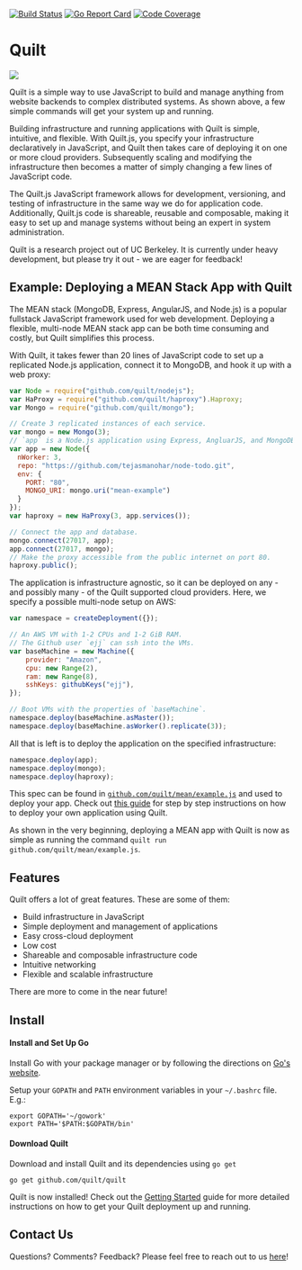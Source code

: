 [![Build Status](https://travis-ci.org/quilt/quilt.svg?branch=master)](https://travis-ci.org/quilt/quilt)
[![Go Report Card](https://goreportcard.com/badge/github.com/quilt/quilt)](https://goreportcard.com/report/github.com/quilt/quilt)
[![Code Coverage](https://codecov.io/gh/quilt/quilt/branch/master/graph/badge.svg)](https://codecov.io/gh/quilt/quilt)

# Quilt

<img src="https://github.com/quilt/mean/blob/master/images/mean.gif">

Quilt is a simple way to use JavaScript to build and manage anything from
website backends to complex distributed systems. As shown above, a few simple
commands will get your system up and running.

Building infrastructure and running applications with Quilt is simple,
intuitive, and flexible. With Quilt.js, you specify your infrastructure
declaratively in JavaScript, and Quilt then takes care of deploying it on one
or more cloud providers. Subsequently scaling and modifying the infrastructure
then becomes a matter of simply changing a few lines of JavaScript code.

The Quilt.js JavaScript framework allows for development, versioning, and
testing of infrastructure in the same way we do for application code.
Additionally, Quilt.js code is shareable, reusable and composable, making it
easy to set up and manage systems without being an expert in system
administration.

Quilt is a research project out of UC Berkeley. It is currently under heavy
development, but please try it out - we are eager for feedback!

## Example: Deploying a MEAN Stack App with Quilt
The MEAN stack (MongoDB, Express, AngularJS, and Node.js) is a popular
fullstack JavaScript framework used for web development. Deploying a flexible,
multi-node MEAN stack app can be both time consuming and costly, but Quilt
simplifies this process.

With Quilt, it takes fewer than 20 lines of JavaScript code to set up a
replicated Node.js application, connect it to MongoDB, and hook it up with a
web proxy:

[//]: # (b1)
```javascript
var Node = require("github.com/quilt/nodejs");
var HaProxy = require("github.com/quilt/haproxy").Haproxy;
var Mongo = require("github.com/quilt/mongo");

// Create 3 replicated instances of each service.
var mongo = new Mongo(3);
// `app` is a Node.js application using Express, AngluarJS, and MongoDB.
var app = new Node({
  nWorker: 3,
  repo: "https://github.com/tejasmanohar/node-todo.git",
  env: {
    PORT: "80",
    MONGO_URI: mongo.uri("mean-example")
  }
});
var haproxy = new HaProxy(3, app.services());

// Connect the app and database.
mongo.connect(27017, app);
app.connect(27017, mongo);
// Make the proxy accessible from the public internet on port 80.
haproxy.public();
```

The application is infrastructure agnostic, so it can be deployed on any - and
possibly many - of the Quilt supported cloud providers. Here, we specify a
possible multi-node setup on AWS:

[//]: # (b1)
```javascript
var namespace = createDeployment({});

// An AWS VM with 1-2 CPUs and 1-2 GiB RAM.
// The Github user `ejj` can ssh into the VMs.
var baseMachine = new Machine({
    provider: "Amazon",
    cpu: new Range(2),
    ram: new Range(8),
    sshKeys: githubKeys("ejj"),
});

// Boot VMs with the properties of `baseMachine`.
namespace.deploy(baseMachine.asMaster());
namespace.deploy(baseMachine.asWorker().replicate(3));
```
All that is left is to deploy the application on the specified infrastructure:

[//]: # (b1)
```javascript
namespace.deploy(app);
namespace.deploy(mongo);
namespace.deploy(haproxy);
```

This spec can be found in
[`github.com/quilt/mean/example.js`](https://github.com/quilt/mean/blob/master/example.js)
and used to deploy your app. Check out [this
guide](https://github.com/quilt/mean/blob/master/README.md)
for step by step instructions on how to deploy your own application using
Quilt.

As shown in the very beginning, deploying a MEAN app with Quilt is now as simple
as running the command `quilt run github.com/quilt/mean/example.js`.

## Features
Quilt offers a lot of great features. These are some of them:

* Build infrastructure in JavaScript
* Simple deployment and management of applications
* Easy cross-cloud deployment
* Low cost
* Shareable and composable infrastructure code
* Intuitive networking
* Flexible and scalable infrastructure

There are more to come in the near future!

## Install
#### Install and Set Up Go
Install Go with your package manager or by following the directions on
[Go's website](https://golang.org/doc/install).

Setup your `GOPATH` and `PATH` environment variables in your `~/.bashrc` file.
E.g.:

    export GOPATH='~/gowork'
    export PATH='$PATH:$GOPATH/bin'

#### Download Quilt
Download and install Quilt and its dependencies using `go get`

    go get github.com/quilt/quilt

Quilt is now installed! Check out the
[Getting Started](./docs/GettingStarted.md) guide for more detailed
instructions on how to get your Quilt deployment up and running.

## Contact Us

Questions? Comments? Feedback?  Please feel free to reach out to us
[here](http://quilt.io/contact.php)!
